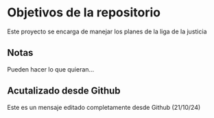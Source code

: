 # Objetivos de la repositorio

Este proyecto se encarga de manejar los planes de la liga de la justicia


## Notas
Pueden hacer lo que quieran...

## Acutalizado desde Github
Este es un mensaje editado completamente desde Github (21/10/24)

